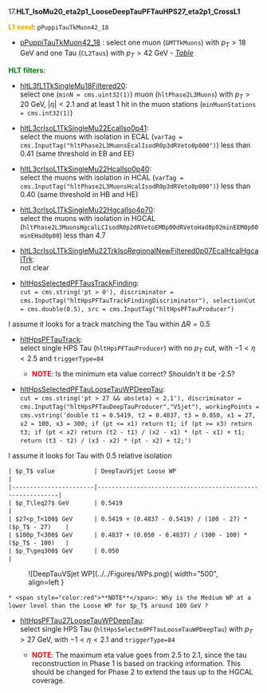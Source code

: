 17.**HLT_IsoMu20_eta2p1_LooseDeepTauPFTauHPS27_eta2p1_CrossL1**

<span style="color:orange">**L1 seed**</span>: `pPuppiTauTkMuon42_18`

- [pPuppiTauTkMuon42_18](../Phase2Menu_Legacy/PuppiTauTkMuon4218.html) : select one muon (`GMTTkMuons`) with $p_T>18$ GeV and one Tau (`CL2Taus`) with $p_T>42$ GeV - *[Table](../Tables/pPuppiTauTkMuon42_18.md)*

<span style="color:green">**HLT filters**</span>:

- [hltL3fL1TkSingleMu18Filtered20](../Phase2Menu_Legacy/hltL3fL1TkSingleMu18Filtered20.html):<br> 
select one (`minN = cms.uint32(1)`) muon (`hltPhase2L3Muons`) with $p_T>20$ GeV, $|\eta|<2.1$ and at least 1 hit in the muon stations (`minMuonStations = cms.int32(1)`)

- [hltL3crIsoL1TkSingleMu22EcalIso0p41](../Phase2Menu_Legacy/hltL3crIsoL1TkSingleMu22EcalIso0p41.html):<br> 
select the muons with isolation in ECAL (`varTag = cms.InputTag("hltPhase2L3MuonsEcalIsodR0p3dRVeto0p000")`) less than 0.41 (same threshold in EB and EE)

- [hltL3crIsoL1TkSingleMu22HcalIso0p40](../Phase2Menu_Legacy/hltL3crIsoL1TkSingleMu22HcalIso0p40.html):<br> 
select the muons with isolation in HCAL (`varTag = cms.InputTag("hltPhase2L3MuonsHcalIsodR0p3dRVeto0p000")`) less than 0.40 (same threshold in HB and HE)

- [hltL3crIsoL1TkSingleMu22HgcalIso4p70](../Phase2Menu_Legacy/hltL3crIsoL1TkSingleMu22HgcalIso4p70.html):<br> 
select the muons with isolation in HGCAL (`hltPhase2L3MuonsHgcalLCIsodR0p2dRVetoEM0p00dRVetoHad0p02minEEM0p00minEHad0p00`) less than 4.7 

- [hltL3crIsoL1TkSingleMu22TrkIsoRegionalNewFiltered0p07EcalHcalHgcalTrk](../Phase2Menu_Legacy/hltL3crIsoL1TkSingleMu22TrkIsoRegionalNewFiltered0p07EcalHcalHgcalTrk.html):<br> 
not clear

- [hltHpsSelectedPFTausTrackFinding](../Phase2Menu_Legacy/hltHpsSelectedPFTausTrackFinding.html):<br> 
`cut = cms.string('pt > 0'),
discriminator = cms.InputTag("hltHpsPFTauTrackFindingDiscriminator"),
selectionCut = cms.double(0.5),
src = cms.InputTag("hltHpsPFTauProducer")`

I assume it looks for a track matching the Tau within $\Delta R = 0.5$

- [hltHpsPFTauTrack](../Phase2Menu_Legacy/hltHpsPFTauTrack.html):<br> 
select single HPS Tau (`hltHpsPFTauProducer`) with no $p_T$ cut, with $-1<\eta<2.5$ and `triggerType=84`

    * <span style="color:red">**NOTE**</span>: Is the minimum eta value correct? Shouldn't it be -2.5? 

- [hltHpsSelectedPFTauLooseTauWPDeepTau](../Phase2Menu_Legacy/hltHpsSelectedPFTauLooseTauWPDeepTau.html):<br>
`cut = cms.string('pt > 27 && abs(eta) < 2.1'),
discriminator = cms.InputTag("hltHpsPFTauDeepTauProducer","VSjet"),
workingPoints = cms.vstring('double t1 = 0.5419, t2 = 0.4837, t3 = 0.050, x1 = 27, x2 = 100, x3 = 300; if (pt <= x1) return t1; if (pt >= x3) return t3; if (pt < x2) return (t2 - t1) / (x2 - x1) * (pt - x1) + t1; return (t3 - t2) / (x3 - x2) * (pt - x2) + t2;')`

I assume it looks for Tau with 0.5 relative isolation

    | $p_T$ value           | DeepTauVSjet Loose WP                                     |
    |-----------------------|-----------------------------------------------------------|
    | $p_T\leq27$ GeV       | 0.5419                                                    |
    | $27<p_T<100$ GeV      | 0.5419 + (0.4837 - 0.5419) / (100 - 27) * ($p_T$ - 27)    |
    | $100p_T<300$ GeV      | 0.4837 + (0.050 - 0.4837) / (300 - 100) * ($p_T$ - 100)   |
    | $p_T\geq300$ GeV      | 0.050                                                     |

<figure markdown="span">
  ![DeepTauVSjet WP](../../Figures/WPs.png){ width="500", align=left }
</figure>

    * <span style="color:red">**NOTE**</span>: Why is the Medium WP at a lower level than the Loose WP for $p_T$ around 100 GeV ?

- [hltHpsPFTau27LooseTauWPDeepTau](../Phase2Menu_Legacy/hltHpsPFTau27LooseTauWPDeepTau.html):<br> 
select single HPS Tau (`hltHpsSelectedPFTauLooseTauWPDeepTau`) with $p_T>27$ GeV, with $-1<\eta<2.1$ and `triggerType=84`

    * <span style="color:red">**NOTE**</span>: The maximum eta value goes from 2.5 to 2.1, since the tau reconstruction in Phase 1 is based on tracking information. This should be changed for Phase 2 to extend the taus up to the HGCAL coverage.